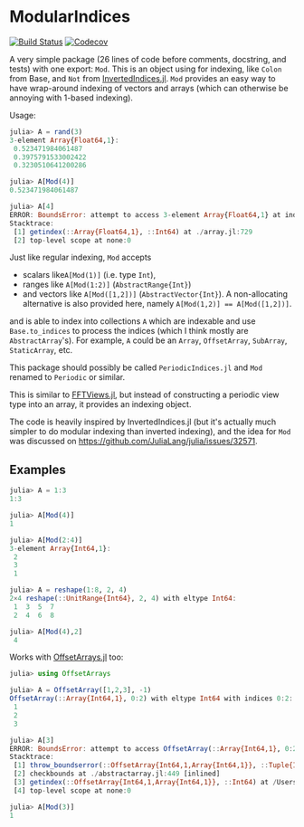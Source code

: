 # ModularIndices

[![Build Status](https://travis-ci.com/ericphanson/ModularIndices.jl.svg?branch=master)](https://travis-ci.com/ericphanson/ModularIndices.jl)
[![Codecov](https://codecov.io/gh/ericphanson/ModularIndices.jl/branch/master/graph/badge.svg)](https://codecov.io/gh/ericphanson/ModularIndices.jl)

A very simple package (26 lines of code before comments, docstring, and tests) with one export: `Mod`. This is an object using for indexing, like `Colon` from Base, and `Not` from [InvertedIndices.jl](https://github.com/mbauman/InvertedIndices.jl). `Mod` provides an easy way to have wrap-around indexing of vectors and arrays (which can otherwise be annoying with 1-based indexing).

Usage:
```julia
julia> A = rand(3)
3-element Array{Float64,1}:
 0.523471984061487
 0.3975791533002422
 0.3230510641200286

julia> A[Mod(4)]
0.523471984061487

julia> A[4]
ERROR: BoundsError: attempt to access 3-element Array{Float64,1} at index [4]
Stacktrace:
 [1] getindex(::Array{Float64,1}, ::Int64) at ./array.jl:729
 [2] top-level scope at none:0
```


Just like regular indexing, `Mod` accepts

* scalars like`A[Mod(1)]` (i.e. type `Int`),
* ranges like `A[Mod(1:2)]` (`AbstractRange{Int}`)
* and vectors like `A[Mod([1,2])]`  (`AbstractVector{Int}`). A non-allocating alternative is also provided here, namely `A[Mod(1,2)] == A[Mod([1,2])]`.

and is able to index into collections `A` which are indexable and use `Base.to_indices` to process the indices (which I think mostly are `AbstractArray`'s). For example, `A` could be an `Array`, `OffsetArray`, `SubArray`, `StaticArray`, etc.

This package should possibly be called `PeriodicIndices.jl` and `Mod` renamed to `Periodic` or similar.

This is similar to [FFTViews.jl](https://github.com/JuliaArrays/FFTViews.jl), but instead of constructing a periodic view type into an array, it provides an indexing object.

The code is heavily inspired by InvertedIndices.jl (but it's actually much simpler to do modular indexing than inverted indexing), and the idea for `Mod` was discussed on <https://github.com/JuliaLang/julia/issues/32571>.


## Examples

```julia
julia> A = 1:3
1:3

julia> A[Mod(4)]
1

julia> A[Mod(2:4)]
3-element Array{Int64,1}:
 2
 3
 1

julia> A = reshape(1:8, 2, 4)
2×4 reshape(::UnitRange{Int64}, 2, 4) with eltype Int64:
 1  3  5  7
 2  4  6  8

julia> A[Mod(4),2]
 4
```

Works with [OffsetArrays.jl](https://github.com/JuliaArrays/OffsetArrays.jl) too:

```julia
julia> using OffsetArrays

julia> A = OffsetArray([1,2,3], -1)
OffsetArray(::Array{Int64,1}, 0:2) with eltype Int64 with indices 0:2:
 1
 2
 3

julia> A[3]
ERROR: BoundsError: attempt to access OffsetArray(::Array{Int64,1}, 0:2) with eltype Int64 with indices 0:2 at index [3]
Stacktrace:
 [1] throw_boundserror(::OffsetArray{Int64,1,Array{Int64,1}}, ::Tuple{Int64}) at ./abstractarray.jl:484
 [2] checkbounds at ./abstractarray.jl:449 [inlined]
 [3] getindex(::OffsetArray{Int64,1,Array{Int64,1}}, ::Int64) at /Users/eh540/.julia/packages/OffsetArrays/vIbpP/src/OffsetArrays.jl:135
 [4] top-level scope at none:0

julia> A[Mod(3)]
1

```
